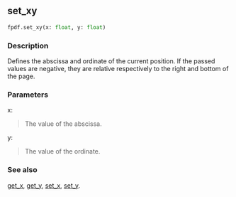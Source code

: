 ## set_xy ##

```python
fpdf.set_xy(x: float, y: float)
```
### Description ###

Defines the abscissa and ordinate of the current position. If the passed values are negative, they are relative respectively to the right and bottom of the page.

### Parameters ###

x:
> The value of the abscissa.

y:
> The value of the ordinate.

### See also ###

[get_x](GetX.md), [get_y](GetY.md), [set_x](SetX.md), [set_y](SetY.md).
